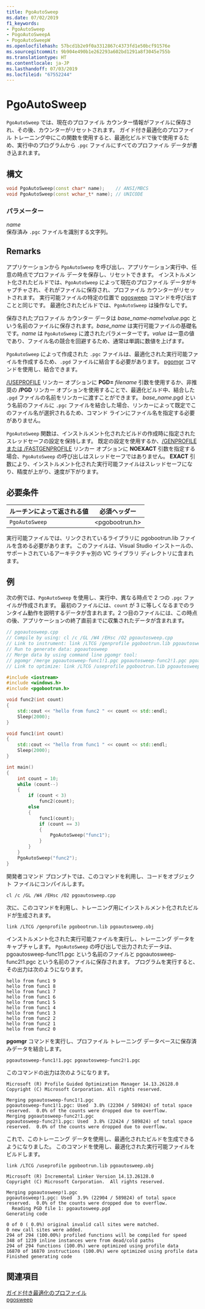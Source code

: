 ```yaml
---
title: PgoAutoSweep
ms.date: 07/02/2019
f1_keywords:
- PgoAutoSweep
- PogoAutoSweepA
- PogoAutoSweepW
ms.openlocfilehash: 57bcd1b2e9f0a3312867c4373fd1e50bcf91576e
ms.sourcegitcommit: 9b904e490b1e262293a602bd1291a8f3045e755b
ms.translationtype: HT
ms.contentlocale: ja-JP
ms.lasthandoff: 07/03/2019
ms.locfileid: "67552244"
---
```

# <a name="pgoautosweep"></a>PgoAutoSweep

`PgoAutoSweep` では、現在のプロファイル カウンター情報がファイルに保存され、その後、カウンターがリセットされます。 ガイド付き最適化のプロファイル トレーニング中にこの関数を使用すると、最適化ビルドで後で使用するため、実行中のプログラムから `.pgc` ファイルにすべてのプロファイル データが書き込まれます。

## <a name="syntax"></a>構文

```cpp
void PgoAutoSweep(const char* name);    // ANSI/MBCS
void PgoAutoSweep(const wchar_t* name); // UNICODE
```

### <a name="parameters"></a>パラメーター

*name*<br/>
保存済み `.pgc` ファイルを識別する文字列。

## <a name="remarks"></a>Remarks

アプリケーションから `PgoAutoSweep` を呼び出し、アプリケーション実行中、任意の時点でプロファイル データを保存し、リセットできます。 インストルメント化されたビルドでは、`PgoAutoSweep` によって現在のプロファイル データがキャプチャされ、それがファイルに保存され、プロファイル カウンターがリセットされます。 実行可能ファイルの特定の位置で [pgosweep](pgosweep.md) コマンドを呼び出すことと同じです。 最適化されたビルドでは、`PgoAutoSweep` は操作なしです。

保存されたプロファイル カウンター データは *base_name*-*name*!*value*.pgc という名前のファイルに保存されます。*base_name* は実行可能ファイルの基礎名です。*name* は `PgoAutoSweep` に渡されたパラメーターです。*value* は一意の値であり、ファイル名の競合を回避するため、通常は単調に数値を上げます。

`PgoAutoSweep` によって作成された `.pgc` ファイルは、最適化された実行可能ファイルを作成するため、`.pgd` ファイルに結合する必要があります。 [pgomgr](pgomgr.md) コマンドを使用し、結合できます。

[/USEPROFILE](reference/useprofile.md) リンカー オプションに **PGD=** _filename_ 引数を使用するか、非推奨の **/PGD** リンカー オプションを使用することで、最適化ビルド中、結合した `.pgd` ファイルの名前をリンカーに渡すことができます。 *base_name*.pgd という名前のファイルに `.pgc` ファイルを結合した場合、リンカーによって既定でこのファイル名が選択されるため、コマンド ラインにファイル名を指定する必要がありません。

`PgoAutoSweep` 関数は、インストルメント化されたビルドの作成時に指定されたスレッドセーフの設定を保持します。 既定の設定を使用するか、[/GENPROFILE または /FASTGENPROFILE](reference/genprofile-fastgenprofile-generate-profiling-instrumented-build.md) リンカー オプションに **NOEXACT** 引数を指定する場合、`PgoAutoSweep` の呼び出しはスレッドセーフではありません。 **EXACT** 引数により、インストルメント化された実行可能ファイルはスレッドセーフになり、精度が上がり、速度が下がります。

## <a name="requirements"></a>必要条件

|ルーチンによって返される値|必須ヘッダー|
|-------------|---------------------|
|`PgoAutoSweep`|\<pgobootrun.h>|

実行可能ファイルでは、リンクされているライブラリに pgobootrun.lib ファイルを含める必要があります。 このファイルは、Visual Studio インストールの、サポートされているアーキテクチャ別の VC ライブラリ ディレクトリに含まれます。

## <a name="example"></a>例

次の例では、`PgoAutoSweep` を使用し、実行中、異なる時点で 2 つの `.pgc` ファイルが作成されます。 最初のファイルには、`count` が 3 に等しくなるまでのランタイム動作を説明するデータが含まれます。2 つ目のファイルには、この時点の後、アプリケーションの終了直前までに収集されたデータが含まれます。

```cpp
// pgoautosweep.cpp
// Compile by using: cl /c /GL /W4 /EHsc /O2 pgoautosweep.cpp
// Link to instrument: link /LTCG /genprofile pgobootrun.lib pgoautosweep.obj
// Run to generate data: pgoautosweep
// Merge data by using command line pgomgr tool:
// pgomgr /merge pgoautosweep-func1!1.pgc pgoautosweep-func2!1.pgc pgoautosweep.pgd
// Link to optimize: link /LTCG /useprofile pgobootrun.lib pgoautosweep.obj

#include <iostream>
#include <windows.h>
#include <pgobootrun.h>

void func2(int count)
{
    std::cout << "hello from func2 " << count << std::endl;
    Sleep(2000);
}

void func1(int count)
{
    std::cout << "hello from func1 " << count << std::endl;
    Sleep(2000);
}

int main()
{
    int count = 10;
    while (count--)
    {
        if (count < 3)
            func2(count);
        else
        {
            func1(count);
            if (count == 3)
            {
                PgoAutoSweep("func1");
            }
        }
    }
    PgoAutoSweep("func2");
}
```

開発者コマンド プロンプトでは、このコマンドを利用し、コードをオブジェクト ファイルにコンパイルします。

`cl /c /GL /W4 /EHsc /O2 pgoautosweep.cpp`

次に、このコマンドを利用し、トレーニング用にインストルメント化されたビルドが生成されます。

`link /LTCG /genprofile pgobootrun.lib pgoautosweep.obj`

インストルメント化された実行可能ファイルを実行し、トレーニング データをキャプチャします。 `PgoAutoSweep` の呼び出しで出力されたデータは、pgoautosweep-func1!1.pgc という名前のファイルと pgoautosweep-func2!1.pgc という名前のファイルに保存されます。 プログラムを実行すると、その出力は次のようになります。

```Output
hello from func1 9
hello from func1 8
hello from func1 7
hello from func1 6
hello from func1 5
hello from func1 4
hello from func1 3
hello from func2 2
hello from func2 1
hello from func2 0
```

**pgomgr** コマンドを実行し、プロファイル トレーニング データベースに保存済みデータを結合します。

`pgoautosweep-func1!1.pgc pgoautosweep-func2!1.pgc`

このコマンドの出力は次のようになります。

```Output
Microsoft (R) Profile Guided Optimization Manager 14.13.26128.0
Copyright (C) Microsoft Corporation. All rights reserved.

Merging pgoautosweep-func1!1.pgc
pgoautosweep-func1!1.pgc: Used  3.8% (22304 / 589824) of total space reserved.  0.0% of the counts were dropped due to overflow.
Merging pgoautosweep-func2!1.pgc
pgoautosweep-func2!1.pgc: Used  3.8% (22424 / 589824) of total space reserved.  0.0% of the counts were dropped due to overflow.
```

これで、このトレーニング データを使用し、最適化されたビルドを生成できるようになりました。 このコマンドを使用し、最適化された実行可能ファイルをビルドします。

`link /LTCG /useprofile pgobootrun.lib pgoautosweep.obj`

```Output
Microsoft (R) Incremental Linker Version 14.13.26128.0
Copyright (C) Microsoft Corporation.  All rights reserved.

Merging pgoautosweep!1.pgc
pgoautosweep!1.pgc: Used  3.9% (22904 / 589824) of total space reserved.  0.0% of the counts were dropped due to overflow.
  Reading PGD file 1: pgoautosweep.pgd
Generating code

0 of 0 ( 0.0%) original invalid call sites were matched.
0 new call sites were added.
294 of 294 (100.00%) profiled functions will be compiled for speed
348 of 1239 inline instances were from dead/cold paths
294 of 294 functions (100.0%) were optimized using profile data
16870 of 16870 instructions (100.0%) were optimized using profile data
Finished generating code
```

## <a name="see-also"></a>関連項目

[ガイド付き最適化のプロファイル](profile-guided-optimizations.md)<br/>
[pgosweep](pgosweep.md)<br/>
